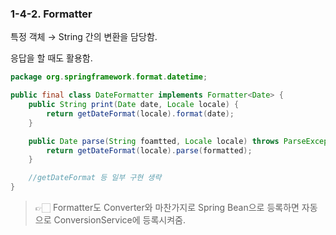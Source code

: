 ### 1-4-2. Formatter

특정 객체 → String 간의 변환을 담당함.

응답을 할 때도 활용함.

```java
package org.springframework.format.datetime;

public final class DateFormatter implements Formatter<Date> {
	public String print(Date date, Locale locale) {
		return getDateFormat(locale).format(date);
	}

	public Date parse(String foamtted, Locale locale) throws ParseException {
		return getDateFormat(locale).parse(formatted);
	}

	//getDateFormat 등 일부 구현 생략
}
```

> 👉🏻 Formatter도 Converter와 마찬가지로 Spring Bean으로 등록하면 자동으로 ConversionService에 등록시켜줌.